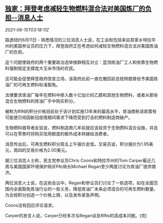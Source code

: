 <!--1623727862000-->
[独家：拜登考虑减轻生物燃料混合法对美国炼厂的负担--消息人士](https://cn.reuters.com/article/us-biden-biofuel-refinery-0615-idCNKCS2DR08J)
------

<div><i>2021-06-15T03:18:11Z</i></div><p>路透纽约6月11日 - 熟悉情况的三位消息人士说，在工会和包括来自其家乡特拉华州的美国参议员的压力下，拜登政府正在考虑如何减轻生物燃料混合法对美国炼油厂的负担。</p><p>这个问题使政府的两个重要政治选举族群相互对立：蓝领炼油厂工人和依靠生物燃料强制规定支撑庞大玉米市场的农民。</p><p>这可能会促使拜登政府改变立场，该政府此前一直在撤回前总统特朗普给予美国炼油厂的可再生燃料标准豁免。</p><p>法律要求炼油厂每年在燃料中掺入数十亿加仑的乙醇和其他生物燃料，或者从那些混合生物燃料的炼油厂手中购买积分。</p><p>被称为RIN的积分价格目前处于该计划实施13年来的最高水平，炼油商称该政策有可能使已经因新冠疫情期间需求下降而受到打击的燃料制造商破产。</p><p>生物燃料倡导者反驳说，燃料制造商几年前就应该投资于生物燃料混合设施，并且可以在零售时将购买信用额度的额外成本转嫁给消费者。</p><p>消息传出后，可再生燃料积分周五上午报价走低。交易员说，积分报价为1.95美元，周四的交易价格为2.00美元。</p><p>据三位消息人士称，民主党参议员Chris Coons和特拉华州的Tom Carper最近几周与美国国家环境保护局(EPA)局长Michael Regan至少两度讨论为炼油厂提供救济。</p><p>两位消息人士说，在这些会议中，Regan和参议员们讨论了一些选项，如在全国范围内全面豁免炼油行业的一些义务，降低炼油厂未来必须混合的可再生燃料数量，为合规积分创造一个价格上限，以及发布紧急声明。</p><p>Coons没有回应评论请求。</p><p>Carper的发言人说，Carper已经多次与Regan谈及RINs的高成本问题。(完)</p>
